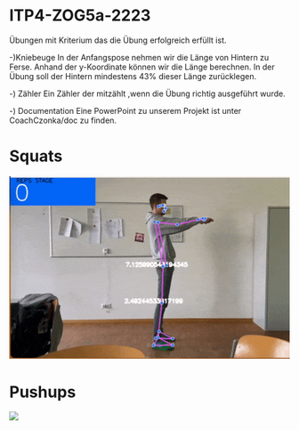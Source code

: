 # ITP4-ZOG5a-2223

Übungen mit Kriterium das die Übung erfolgreich erfüllt ist.

-)Kniebeuge
    In der Anfangspose nehmen wir die Länge von Hintern zu Ferse.
    Anhand der y-Koordinate können wir die Länge berechnen.
    In der Übung soll der Hintern mindestens 43% dieser Länge zurücklegen.

-) Zähler
    Ein Zähler der mitzählt ,wenn die Übung richtig ausgeführt wurde.

-) Documentation
    Eine PowerPoint zu unserem Projekt ist unter CoachCzonka/doc zu finden.

# Squats
![](squats.gif)

# Pushups
![](pushups.gif)




